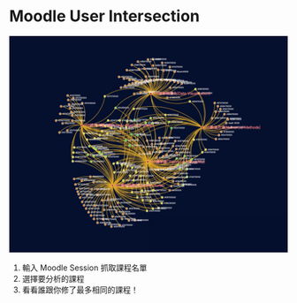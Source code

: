 # Moodle User Intersection

![Graph](screenshots/graph.jpg)

1. 輸入 Moodle Session 抓取課程名單
2. 選擇要分析的課程
3. 看看誰跟你修了最多相同的課程！
